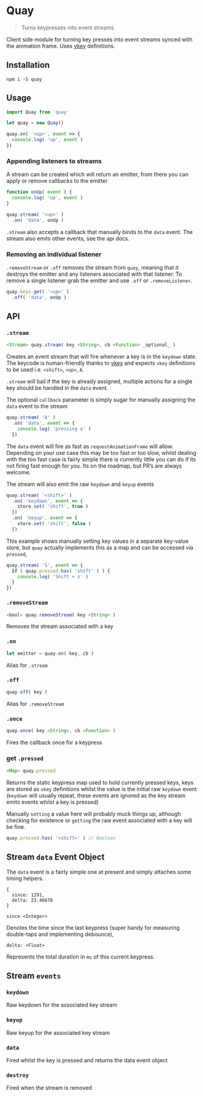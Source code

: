# Quay

> Turns keypresses into event streams

Client side module for turning key presses into event streams synced with the animation frame. Uses [vkey](https://github.com/chrisdickinson/vkey/blob/master/index.js) definitions.

## Installation

```
npm i -S quay
```

## Usage

```js
import Quay from 'quay'

let quay = new Quay()

quay.on( '<up>', event => {
  console.log( 'up', event )
})
```

### Appending listeners to streams

A stream can be created which will return an emitter, from there you can apply or remove callbacks to the emitter

```js
function onUp( event ) {
  console.log( 'up', event )
}

quay.stream( '<up>' )
  .on( 'data', onUp )
```

`.stream` also accepts a callback that manually binds to the `data` event. The stream also emits other events, see the api docs.

### Removing an individual listener

`.removeStream` or `.off` removes the stream from `quay`, meaning that it destroys the emitter and any listeners associated with that listener. To remove a single listener grab the emitter and use `.off` or `.removeListener`.

```js
quay.keys.get( '<up>' )
  .off( 'data', onUp )
```


## API

### `.stream`

```js
<Stream> quay.stream( key <String>, cb <Function> _optional_ )
```

Creates an event stream that will fire whenever a key is in the `keydown` state. The keycode is human-friendly thanks to [vkey](https://github.com/chrisdickinson/vkey/blob/master/index.js) and expects `vkey` definitions to be used i.e. `<shift>`, `<up>`, `A`.

`.stream` will bail if the key is already assigned, multiple actions for a single key should be handled in the `data` event.

The optional `callback` parameter is simply sugar for manually assigning the `data` event to the stream

```js
quay.stream( 'A' )
  .on( 'data', event => {
    console.log( 'pressing a' )
  })
```

The `data` event will fire as fast as `requestAnimationFrame` will allow. Depending on your use case this may be too fast or too slow, whilst dealing with the too fast case is fairly simple there is currently little you can do if its not firing fast enough for you. Its on the roadmap, but PR’s are always welcome.

The stream will also emit the raw `keydown` and `keyup` events

```js
quay.stream( '<shift>' )
  .on( 'keydown', event => {
    store.set( 'shift', true )
  })
  .on( 'keyup', event => {
    store.set( 'shift', false )
  })
```

This example shows manually setting key values in a separate key-value store, but `quay` actually implements this as a map and can be accessed via `pressed`,

```js
quay.stream( 'S', event => {
  if ( quay.pressed.has( 'shift' ) ) {
    console.log( 'Shift + s' )
  }
})
```


### `.removeStream`

```js
<bool> quay.removeStream( key <String> )
```

Removes the stream associated with a key


### `.on`

```js
let emitter = quay.on( key, cb )
```

Alias for `.stream`


### `.off`

```js
quay.off( key )
```

Alias for `.removeStream`


### `.once`

```js
quay.once( key <String>, cb <Function> )
```

Fires the callback once for a keypress


### get `.pressed`

```js
<Map> quay.pressed
```

Returns the static keypress map used to hold currently pressed keys, keys are stored as `vkey` definitions whilst the value is the initial raw `keydown` event (`keydown` will usually repeat, these events are ignored as the key stream emits events whilst a key is pressed)

Manually `setting` a value here will probably muck things up, although checking for existence or `getting` the raw event associated with a key will be fine.

```js
quay.pressed.has( '<shift>' ) // Boolean
```


## Stream `data` Event Object

The `data` event is a fairly simple one at present and simply attaches some timing helpers.

```
{
  since: 1291,
  delta: 23.46678
}
```

```
since <Integer>
```

Denotes the time since the last keypress (super handy for measuring double-taps and implementing debounce),

```
delta: <Float>
```

Represents the total duration in `ms` of this current keypress.


## Stream `events`

### `keydown`

Raw keydown for the associated key stream

### `keyup`

Raw keyup for the associated key stream

### `data`

Fired whilst the key is pressed and returns the data event object

### `destroy`

Fired when the stream is removed
